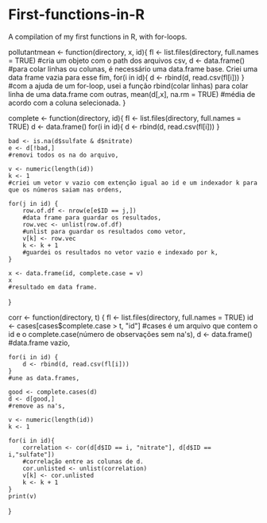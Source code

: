 # First-functions-in-R
A compilation of my first functions in R, with for-loops.

pollutantmean <- function(directory, x, id){
    fl <- list.files(directory, full.names = TRUE) 
    #cria um objeto com o path dos arquivos csv,
    d <- data.frame()
    #para colar linhas ou colunas, é necessário uma data.frame base. Criei uma data frame vazia para esse fim,
    for(i in id){
        d <- rbind(d, read.csv(fl[i]))
    }
    #com a ajuda de um for-loop, usei a função rbind(colar linhas) para colar linha de uma data.frame com outras,
    mean(d[,x], na.rm = TRUE)
    #média de acordo com a coluna selecionada. 
}


complete <- function(directory, id){
    fl <- list.files(directory, full.names = TRUE) 
    d <- data.frame()
    for(i in id){
        d <- rbind(d, read.csv(fl[i]))
    }
    
    bad <- is.na(d$sulfate & d$nitrate)
    e <- d[!bad,]
    #removi todos os na do arquivo,
    
    v <- numeric(length(id))
    k <- 1
    #criei um vetor v vazio com extenção igual ao id e um indexador k para que os números saiam nas ordens,
    
    for(j in id) {
        row.of.df <- nrow(e[e$ID == j,])
        #data frame para guardar os resultados,
        row.vec <- unlist(row.of.df)
        #unlist para guardar os resultados como vetor,
        v[k] <- row.vec
        k <- k + 1 
        #guardei os resultados no vetor vazio e indexado por k,
    }
    
    x <- data.frame(id, complete.case = v)
    x
    #resultado em data frame.
}


corr <- function(directory, t) {
    fl <- list.files(directory, full.names = TRUE)
    id <- cases[cases$complete.case > t, "id"]
    #cases é um arquivo que contem o id e o complete.case(número de observações sem na's),
    d <- data.frame()
    #data.frame vazio,
    
    for(i in id) {
        d <- rbind(d, read.csv(fl[i]))
    }
    #une as data.frames,
    
    good <- complete.cases(d)
    d <- d[good,]
    #remove as na's,
    
    v <- numeric(length(id))
    k <- 1
    
    for(i in id){
        correlation <- cor(d[d$ID == i, "nitrate"], d[d$ID == i,"sulfate"])
        #correlação entre as colunas de d.
        cor.unlisted <- unlist(correlation)
        v[k] <- cor.unlisted
        k <- k + 1
    }
    print(v)
}

